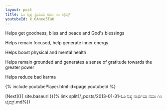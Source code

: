 ```yaml
---
layout: post
title: ಓಂ ನೃತ್ಯ ಪ್ರಿಯಯ ನಮಃ ೧೧ ಟೈಮ್ಸ್
youtubeId: k_OAnee5TaU
---
```

 
 
Helps get goodness, bliss and peace and God's blessings
 
Helps remain focused, help generate inner energy 
 
Helps boost physical and mental health 
 
Helps remain grounded and generates a sense of gratitude towards the greater power 
 
Helps reduce bad karma
 
 
 
 


{% include youtubePlayer.html id=page.youtubeId %}
 
[Next]({{ site.baseurl }}{% link  split1/_posts/2013-01-31-ಓಂ ನಿತ್ಯ ನಾರ್ಥಯ ನಮಃ ೧೧ ಟೈಮ್ಸ್.md%})
 
